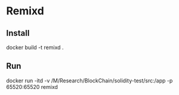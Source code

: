 # Remixd

## Install

docker build -t remixd .

## Run

docker run -itd -v /M/Research/BlockChain/solidity-test/src:/app -p 65520:65520 remixd

